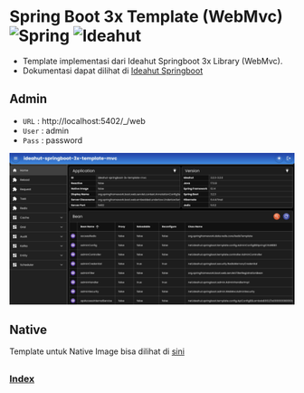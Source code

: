 # Spring Boot 3x Template (WebMvc) <img height="32" src="https://avatars.githubusercontent.com/u/317776?s=48&v=4" alt="Spring"> <img height="32" src="https://avatars.githubusercontent.com/u/146613481?v=4" alt="Ideahut">

- Template implementasi dari Ideahut Springboot 3x Library (WebMvc).
- Dokumentasi dapat dilihat di [Ideahut Springboot](https://github.com/ideahut-apps-team/ideahut-springboot-docs/)

## Admin
- `URL`  : http://localhost:5402/_/web
- `User` : admin
- `Pass` : password
<div align="left">
   <img src="./screenshot.jpg" alt="Admin" title="Admin" width="800" />
</div>

## Native
Template untuk Native Image bisa dilihat di [sini](https://github.com/thomson470/ideahut-springboot-3x-template-mvc-native/)

##

### [Index](https://github.com/thomson470/Ideahut-Template)
